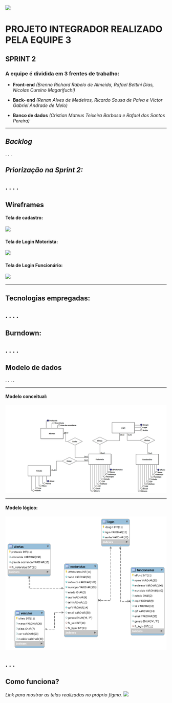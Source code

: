 ![](https://github.com/DevSlim001/PI_2020.2/blob/master/iconeFATEC.png)
# PROJETO INTEGRADOR REALIZADO PELA EQUIPE 3
## SPRINT 2

### A equipe é dividida em 3 frentes de trabalho:

- **Front-end** *(Brenno Richard Rabelo de Almeida, Rafael Bettini Dias, Nicolas Cursino Magarifuchi)*

- **Back- end** *(Renan Alves de Medeiros, Ricardo Sousa de Paiva e Victor Gabriel Andrade de Melo)*

- **Banco de dados** *(Cristian Mateus Teixeira Barbosa e Rafael dos Santos Pereira)*

--------------------------------------------------------------------------------------------------------------------
## **_Backlog_**
.
.
.

## **_Priorização na Sprint 2:_**
.
.
.
.
--------------------------------------------------------------------------------------------------------------------
## Wireframes 

#### Tela de cadastro:
![](https://github.com/DevSlim001/PI_2020.2/blob/Sprint1/tela%20de%20cadastro.png)


#### Tela de Login Motorista:
![](https://github.com/DevSlim001/PI_2020.2/blob/Sprint1/Tela%20motorista.png)

#### Tela de Login Funcionário:

![](https://github.com/DevSlim001/PI_2020.2/blob/Sprint1/Tela%20administrador.png)


--------------------------------------------------------------------------------------------------------------------

## Tecnologias empregadas:
.
.
.
.
--------------------------------------------------------------------------------------------------------------------
## Burndown:
.
.
.
.
--------------------------------------------------------------------------------------------------------------------
## Modelo de dados
.
.
.
.

--------------------------------------------------------------------------------------------------------------------
#### Modelo conceitual:

![](https://github.com/DevSlim001/PI_2020.2/blob/Sprint0/modeloconceitual.jpg)



--------------------------------------------------------------------------------------------------------------------

#### Modelo lógico:

![](https://github.com/DevSlim001/PI_2020.2/blob/Sprint0/Modelo%20lógico.png)

.
.
.
--------------------------------------------------------------------------------------------------------------------
## Como funciona?


_Link para mostrar as telas realizadas no próprio figma._
![](https://github.com/DevSlim001/PI_2020.2/blob/Sprint0/Gif_Figma.gif)

